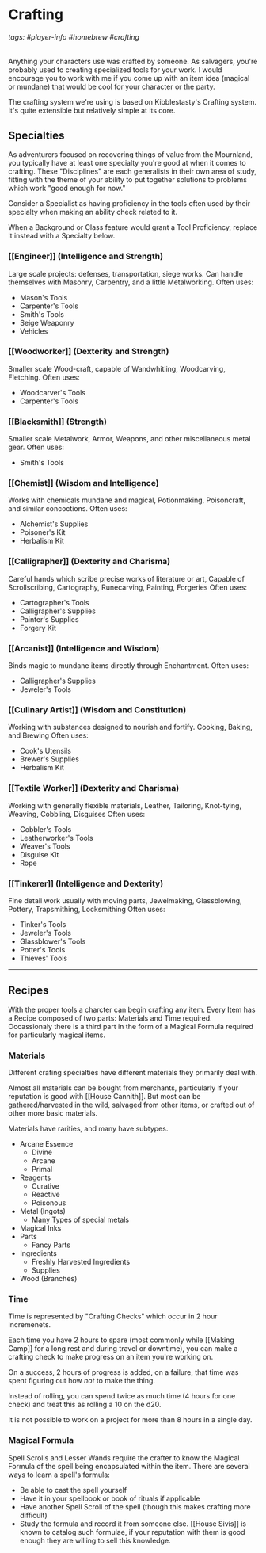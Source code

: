 # Crafting
###### tags: #player-info #homebrew #crafting 

Anything your characters use was crafted by someone. As salvagers, you're probably used to creating specialized tools for your work. I would encourage you to work with me if you come up with an item idea (magical or mundane) that would be cool for your character or the party.

The crafting system we're using is based on Kibblestasty's Crafting system. It's quite extensible but relatively simple at its core.

## Specialties
As adventurers focused on recovering things of value from the Mournland, you typically have at least one specialty you're good at when it comes to crafting. These "Disciplines" are each generalists in their own area of study, fitting with the theme of your ability to put together solutions to problems which work "good enough for now."

Consider a Specialist as having proficiency in the tools often used by their specialty when making an ability check related to it.

When a Background or Class feature would grant a Tool Proficiency, replace it instead with a Specialty below.

### [[Engineer]] (Intelligence and Strength)
Large scale projects: defenses, transportation, siege works. Can handle themselves with Masonry, Carpentry, and a little Metalworking.
Often uses:
- Mason's Tools
- Carpenter's Tools
- Smith's Tools
- Seige Weaponry
- Vehicles

### [[Woodworker]] (Dexterity and Strength)
Smaller scale Wood-craft, capable of Wandwhitling, Woodcarving, Fletching.
Often uses:
- Woodcarver's Tools
- Carpenter's Tools

### [[Blacksmith]] (Strength)
Smaller scale Metalwork, Armor, Weapons, and other miscellaneous metal gear.
Often uses:
- Smith's Tools

### [[Chemist]] (Wisdom and Intelligence)
Works with chemicals mundane and magical, Potionmaking, Poisoncraft, and similar concoctions.
Often uses:
- Alchemist's Supplies
- Poisoner's Kit
- Herbalism Kit

### [[Calligrapher]] (Dexterity and Charisma)
Careful hands which scribe precise works of literature or art, Capable of  Scrollscribing, Cartography, Runecarving, Painting, Forgeries
Often uses:
- Cartographer's Tools
- Calligrapher's Supplies
- Painter's Supplies
- Forgery Kit

### [[Arcanist]] (Intelligence and Wisdom)
Binds magic to mundane items directly through Enchantment.
Often uses:
- Calligrapher's Supplies
- Jeweler's Tools

### [[Culinary Artist]] (Wisdom and Constitution)
Working with substances designed to nourish and fortify. Cooking, Baking, and Brewing
Often uses:
- Cook's Utensils
- Brewer's Supplies
- Herbalism Kit

### [[Textile Worker]] (Dexterity and Charisma)
Working with generally flexible materials, Leather, Tailoring, Knot-tying, Weaving, Cobbling, Disguises
Often uses:
- Cobbler's Tools
- Leatherworker's Tools
- Weaver's Tools
- Disguise Kit
- Rope

### [[Tinkerer]] (Intelligence and Dexterity)
Fine detail work usually with moving parts, Jewelmaking, Glassblowing, Pottery, Trapsmithing, Locksmithing
Often uses:
- Tinker's Tools
- Jeweler's Tools
- Glassblower's Tools
- Potter's Tools
- Thieves' Tools


---




## Recipes
With the proper tools a charcter can begin crafting any item. Every Item has a Recipe composed of two parts: Materials and Time required. Occassionaly there is a third part in the form of a Magical Formula required for particularly magical items.

### Materials
Different crafing specialties have different materials they primarily deal with.

Almost all materials can be bought from merchants, particularly if your reputation is good with [[House Cannith]]. But most can be gathered/harvested in the wild, salvaged from other items, or crafted out of other more basic materials.

Materials have rarities, and many have subtypes.

- Arcane Essence
  - Divine
  - Arcane
  - Primal
- Reagents
  - Curative
  - Reactive
  - Poisonous
- Metal (Ingots)
	- Many Types of special metals
- Magical Inks
- Parts
	- Fancy Parts
- Ingredients
	- Freshly Harvested Ingredients
	- Supplies
- Wood (Branches)


### Time
Time is represented by "Crafting Checks" which occur in 2 hour incremenets.

Each time you have 2 hours to spare (most commonly while [[Making Camp]] for a long rest and during travel or downtime), you can make a crafting check to make progress on an item you're working on.

On a success, 2 hours of progress is added, on a failure, that time was spent figuring out how _not_ to make the thing.

Instead of rolling, you can spend twice as much time (4 hours for one check) and treat this as rolling a 10 on the d20.

It is not possible to work on a project for more than 8 hours in a single day.


### Magical Formula
Spell Scrolls and Lesser Wands require the crafter to know the Magical Formula of the spell being encapsulated within the item. There are several ways to learn a spell's formula:
- Be able to cast the spell yourself
- Have it in your spellbook or book of rituals if applicable
- Have another Spell Scroll of the spell (though this makes crafting more difficult)
- Study the formula and record it from someone else. [[House Sivis]] is known to catalog such formulae, if your reputation with them is good enough they are willing to sell this knowledge.

